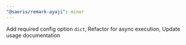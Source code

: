 ```yaml
---
"@saeris/remark-ayaji": minor
---
```


Add required config option `dict`, Refactor for async execution, Update usage documentation
